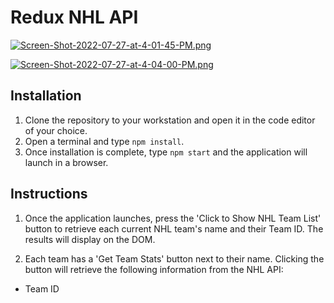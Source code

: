 # Redux NHL API
  
[![Screen-Shot-2022-07-27-at-4-01-45-PM.png](https://i.postimg.cc/PJfhnFpC/Screen-Shot-2022-07-27-at-4-01-45-PM.png)](https://postimg.cc/WFyxM87V)

[![Screen-Shot-2022-07-27-at-4-04-00-PM.png](https://i.postimg.cc/63cJcLjt/Screen-Shot-2022-07-27-at-4-04-00-PM.png)](https://postimg.cc/N9KzfTvz)



## Installation

1. Clone the repository to your workstation and open it in the code editor of your choice.
2. Open a terminal and type `npm install`. 
3. Once installation is complete, type `npm start` and the application will launch in a browser.


## Instructions

1. Once the application launches, press the 'Click to Show NHL Team List' button to retrieve each current NHL team's name and their Team ID. The results will display on the DOM. 

2. Each team has a 'Get Team Stats' button next to their name. Clicking the button will retrieve the following information from the NHL API:
<ul>
    <li>Team ID</li>
</ul>